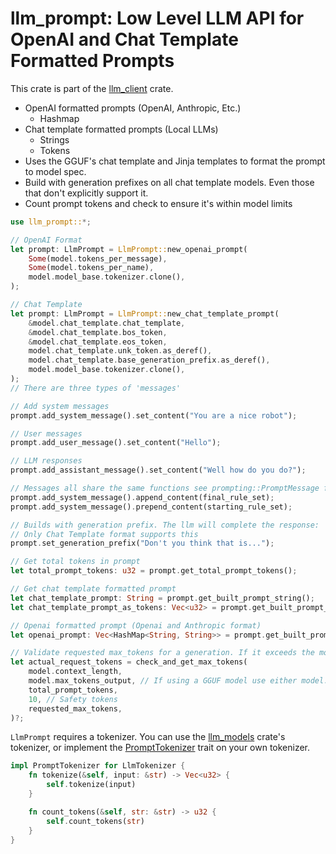 # llm_prompt: Low Level LLM API for OpenAI and Chat Template Formatted Prompts

This crate is part of the [llm_client](https://github.com/ShelbyJenkins/llm_client) crate.

* OpenAI formatted prompts (OpenAI, Anthropic, Etc.)
    * Hashmap
* Chat template formatted prompts (Local LLMs)
    * Strings
    * Tokens 
* Uses the GGUF's chat template and Jinja templates to format the prompt to model spec. 
* Build with generation prefixes on all chat template models. Even those that don't explicitly support it.
* Count prompt tokens and check to ensure it's within model limits

```rust
use llm_prompt::*;

// OpenAI Format
let prompt: LlmPrompt = LlmPrompt::new_openai_prompt(
    Some(model.tokens_per_message),
    Some(model.tokens_per_name),
    model.model_base.tokenizer.clone(),
);

// Chat Template
let prompt: LlmPrompt = LlmPrompt::new_chat_template_prompt(
    &model.chat_template.chat_template,
    &model.chat_template.bos_token,
    &model.chat_template.eos_token,
    model.chat_template.unk_token.as_deref(),
    model.chat_template.base_generation_prefix.as_deref(),
    model.model_base.tokenizer.clone(),
);
// There are three types of 'messages'

// Add system messages
prompt.add_system_message().set_content("You are a nice robot");

// User messages
prompt.add_user_message().set_content("Hello");

// LLM responses
prompt.add_assistant_message().set_content("Well how do you do?");

// Messages all share the same functions see prompting::PromptMessage for more
prompt.add_system_message().append_content(final_rule_set);
prompt.add_system_message().prepend_content(starting_rule_set);

// Builds with generation prefix. The llm will complete the response: 'Don't you think that is... cool?'
// Only Chat Template format supports this
prompt.set_generation_prefix("Don't you think that is...");

// Get total tokens in prompt
let total_prompt_tokens: u32 = prompt.get_total_prompt_tokens();

// Get chat template formatted prompt
let chat_template_prompt: String = prompt.get_built_prompt_string();
let chat_template_prompt_as_tokens: Vec<u32> = prompt.get_built_prompt_as_tokens()

// Openai formatted prompt (Openai and Anthropic format)
let openai_prompt: Vec<HashMap<String, String>> = prompt.get_built_prompt_hashmap()

// Validate requested max_tokens for a generation. If it exceeds the models limits, reduce max_tokens to a safe value
let actual_request_tokens = check_and_get_max_tokens(
    model.context_length,
    model.max_tokens_output, // If using a GGUF model use either model.context_length or the ctx_size of the server
    total_prompt_tokens,
    10, // Safety tokens
    requested_max_tokens,
)?;
```

`LlmPrompt` requires a tokenizer. You can use the [llm_models](https://github.com/ShelbyJenkins/llm_client/tree/master/llm_models/src/tokenizer.rs) crate's tokenizer, or implement the [PromptTokenizer](./src/lib.rs) trait on your own tokenizer.

```rust
impl PromptTokenizer for LlmTokenizer {
    fn tokenize(&self, input: &str) -> Vec<u32> {
        self.tokenize(input)
    }

    fn count_tokens(&self, str: &str) -> u32 {
        self.count_tokens(str)
    }
}
```
